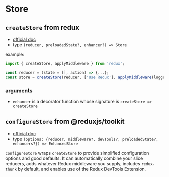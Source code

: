 # Store

## `createStore` from redux

- [official doc](https://redux.js.org/api/createstore)
- type `(reducer, preloadedState?, enhancer?) => Store`

example:

```js
import { createStore, applyMiddleware } from 'redux';

const reducer = (state = [], action) => {...};
const store = createStore(reducer, ['Use Redux'], applyMiddleware(logger));
```

### arguments

- `enhancer` is a decorator function whose signature is
  `createStore => createStore`

## `configureStore` from @reduxjs/toolkit

- [official doc](https://redux-toolkit.js.org/api/configureStore)
- type
  `(options: {reducer, middleware?, devTools?, preloadedState?, enhancers?}) => EnhancedStore`

`configureStore` wraps `createStore` to provide simplified configuration options
and good defaults. It can automatically combine your slice reducers, adds
whatever Redux middleware you supply, includes `redux-thunk` by default, and
enables use of the Redux DevTools Extension.

